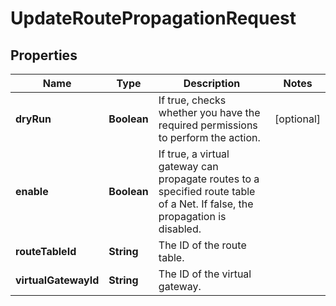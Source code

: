 

# UpdateRoutePropagationRequest


## Properties

| Name | Type | Description | Notes |
|------------ | ------------- | ------------- | -------------|
|**dryRun** | **Boolean** | If true, checks whether you have the required permissions to perform the action. |  [optional] |
|**enable** | **Boolean** | If true, a virtual gateway can propagate routes to a specified route table of a Net. If false, the propagation is disabled. |  |
|**routeTableId** | **String** | The ID of the route table. |  |
|**virtualGatewayId** | **String** | The ID of the virtual gateway. |  |



